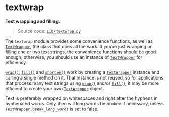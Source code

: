 # textwrap

**Text wrapping and filling.**

> Source code: [`Lib/textwrap.py`](https://github.com/python/cpython/tree/3.13/Lib/textwrap.py)

The `textwrap` module provides some convenience functions, as well as [`TextWrapper`](/modules/textwrap/TextWrapper/), the class that does all the work. If you’re just wrapping or filling one or two text strings, the convenience functions should be good enough; otherwise, you should use an instance of [`TextWrapper`](/modules/textwrap/TextWrapper/) for efficiency.

[`wrap()`](/modules/textwrap/wrap.md), [`fill()`](/modules/textwrap/fill.md) and [`shorten()`](/modules/textwrap/shorten.md) work by creating a [`TextWrapper`](/modules/textwrap/TextWrapper/) instance and calling a single method on it. That instance is not reused, so for applications that process many text strings using [`wrap()`](/modules/textwrap/wrap.md) and/or [`fill()`](/modules/textwrap/fill.md), it may be more efficient to create your own [`TextWrapper`](/modules/textwrap/TextWrapper/) object.

Text is preferably wrapped on whitespaces and right after the hyphens in hyphenated words. Only then will long words be broken if necessary, unless [`TextWrapper.break_long_words`](/modules/textwrap/TextWrapper/break_long_words.md) is set to false.
